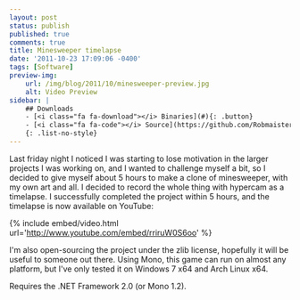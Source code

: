 ```yaml
---
layout: post
status: publish
published: true
comments: true
title: Minesweeper timelapse
date: '2011-10-23 17:09:06 -0400'
tags: [Software]
preview-img:
    url: /img/blog/2011/10/minesweeper-preview.jpg
    alt: Video Preview
sidebar: |
    ## Downloads
    - [<i class="fa fa-download"></i> Binaries](#){: .button}
    - [<i class="fa fa-code"></i> Source](https://github.com/Robmaister/YetAnotherMinesweeper){: .button}
    {: .list-no-style}
---
```


Last friday night I noticed I was starting to lose motivation in the larger
projects I was working on, and I wanted to challenge myself a bit, so I
decided to give myself about 5 hours to make a clone of minesweeper, with my
own art and all. I decided to record the whole thing with hypercam as a
timelapse. I successfully completed the project within 5 hours, and the
timelapse is now available on YouTube:

{% include embed/video.html url='http://www.youtube.com/embed/rriruW0S6oo' %}

I'm also open-sourcing the project under the zlib license, hopefully it will
be useful to someone out there. Using Mono, this game can run on almost any
platform, but I've only tested it on Windows 7 x64 and Arch Linux x64.

Requires the .NET Framework 2.0 (or Mono 1.2).
